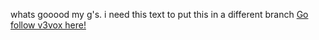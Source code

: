 whats gooood my g's.
i need this text to put this in a different branch
[Go follow v3vox here!](https://soundcloud.com/v3vox) 
